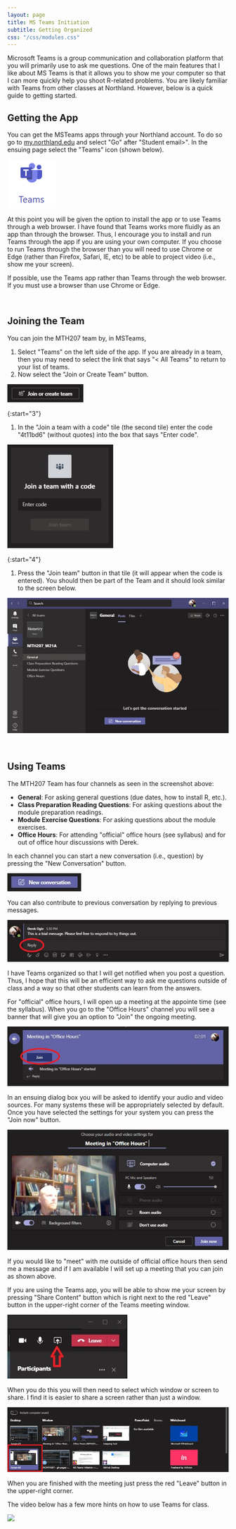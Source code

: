 ```yaml
---
layout: page
title: MS Teams Initiation
subtitle: Getting Organized
css: "/css/modules.css"
---
```


Microsoft Teams is a group communication and collaboration platform that you will primarily use to ask me questions. One of the main features that I like about MS Teams is that it allows you to show me your computer so that I can more quickly help you shoot R-related problems. You are likely familiar with Teams from other classes at Northland. However, below is a quick guide to getting started.

## Getting the App
You can get the MSTeams apps through your Northland account. To do so go to [my.northland.edu](https://my.northland.edu/) and select "Go" after "Student email>". In the ensuing page select the "Teams" icon (shown below).

![MSTeams Icon](../zimgs/MSTeams_Icon.png)

At this point you will be given the option to install the app or to use Teams through a web browser. I have found that Teams works more fluidly as an app than through the browser. Thus, I encourage you to install and run Teams through the app if you are using your own computer. If you choose to run Teams through the browser than you will need to use Chrome or Edge (rather than Firefox, Safari, IE, etc) to be able to project video (i.e., show me your screen).

<div class="alert alert-success">
If possible, use the Teams app rather than Teams through the web browser. If you must use a browser than use Chrome or Edge.
</div>

&nbsp;

## Joining the Team
You can join the MTH207 team by, in MSTeams,

1. Select "Teams" on the left side of the app. If you are already in a team, then you may need to select the link that says "< All Teams" to return to your list of teams.
1. Now select the "Join or Create Team" button.

![MSTeams Join](../zimgs/MSTeams_JoinButton.JPG)

{:start="3"}
1. In the "Join a team with a code" tile (the second tile) enter the code "4t11bd6" (without quotes) into the box that says "Enter code".

![MSTeams Join](../zimgs/MSTeams_JoinCode.JPG)

{:start="4"}
1. Press the "Join team" button in that tile (it will appear when the code is entered). You should then be part of the Team and it should look similar to the screen below.

![MSTeams Landing](../zimgs/MSTeams_LandingPage.JPG)

&nbsp;

## Using Teams
The MTH207 Team has four channels as seen in the screenshot above:

* **General**: For asking general questions (due dates, how to install R, etc.).
* **Class Preparation Reading Questions**: For asking questions about the module preparation readings.
* **Module Exercise Questions**: For asking questions about the module exercises.
* **Office Hours**: For attending "official" office hours (see syllabus) and for out of office hour discussions with Derek.

In each channel you can start a new conversation (i.e., question) by pressing the "New Conversation" button.

![MSTeams New Conversation](../zimgs/MSTeams_NewConversation.JPG)

You can also contribute to previous conversation by replying to previous messages.

![MSTeams Reply Conversation](../zimgs/MSTeams_ReplyConversation.JPG)

I have Teams organized so that I will get notified when you post a question. Thus, I hope that this will be an efficient way to ask me questions outside of class and a way so that other students can learn from the answers.

For "official" office hours, I will open up a meeting at the appointe time (see the syllabus). When you go to the "Office Hours" channel you will see a banner that will give you an option to "Join" the ongoing meeting.

![MSTeams Join Meeting](../zimgs/MSTeams_JoinMeeting.JPG)

In an ensuing dialog box you will be asked to identify your audio and video sources. For many systems these will be appropriately selected by default. Once you have selected the settings for your system you can press the "Join now" button.

![MSTeams Join Settings](../zimgs/MSTeams_JoinSettings.JPG)

If you would like to "meet" with me outside of official office hours then send me a message and if I am available I will set up a meeting that you can join as shown above.

If you are using the Teams app, you will be able to show me your screen by pressing "Share Content" button which is right next to the red "Leave" button in the upper-right corner of the Teams meeting window.

![MSTeams Share Content Button](../zimgs/MSTeams_ShareContentButton.JPG)

When you do this you will then need to select which window or screen to share. I find it is easier to share a screen rather than just a window.

![MSTeams Share Content Screen](../zimgs/MSTeams_ShareContentScreen.JPG)

When you are finished with the meeting just press the red "Leave" button in the upper-right corner.

The video below has a few more hints on how to use Teams for class.

[![](http://img.youtube.com/vi/PasT3Q1ZR_I/0.jpg)](http://www.youtube.com/watch?v=PasT3Q1ZR_I)

